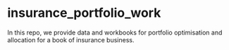 # insurance_portfolio_work
In this repo, we provide data and workbooks for portfolio optimisation and allocation for a book of insurance business.

